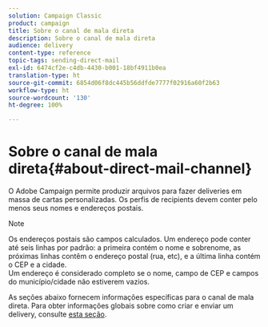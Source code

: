```yaml
---
solution: Campaign Classic
product: campaign
title: Sobre o canal de mala direta
description: Sobre o canal de mala direta
audience: delivery
content-type: reference
topic-tags: sending-direct-mail
exl-id: 6474cf2e-c4db-4430-b001-18bf4911b0ea
translation-type: ht
source-git-commit: 6854d06f8dc445b56ddfde7777f02916a60f2b63
workflow-type: ht
source-wordcount: '130'
ht-degree: 100%

---
```


# Sobre o canal de mala direta{#about-direct-mail-channel}

O Adobe Campaign permite produzir arquivos para fazer deliveries em massa de cartas personalizadas. Os perfis de recipients devem conter pelo menos seus nomes e endereços postais.

>[!NOTE]
>
>Os endereços postais são campos calculados. Um endereço pode conter até seis linhas por padrão: a primeira contém o nome e sobrenome, as próximas linhas contêm o endereço postal (rua, etc), e a última linha contém o CEP e a cidade.\
>Um endereço é considerado completo se o nome, campo de CEP e campos do município/cidade não estiverem vazios.

As seções abaixo fornecem informações específicas para o canal de mala direta. Para obter informações globais sobre como criar e enviar um delivery, consulte [esta seção](../../delivery/using/steps-about-delivery-creation-steps.md).
